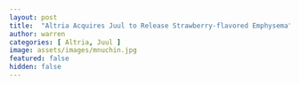 ```yaml
---
layout: post
title:  "Altria Acquires Juul to Release Strawberry-flavored Emphysema"
author: warren
categories: [ Altria, Juul ]
image: assets/images/mnuchin.jpg
featured: false
hidden: false
---
```


